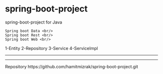 # spring-boot-project
spring-boot-project for Java
```
Spring boot Data <br/>
Spring boot Rest <br/>
Spring boot Web <br/>
```
1-Entity
2-Repository
3-Service
4-ServiceImpl
<hr/>
<hr/>
Repository https://github.com/hamitmizrak/spring-boot-project.git
